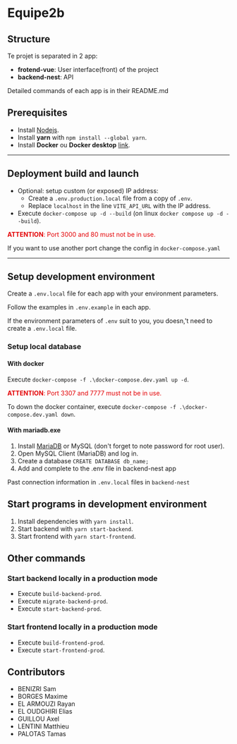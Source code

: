 # Equipe2b

## Structure
Te projet is separated in 2 app:
* **frotend-vue**: User interface(front) of the project
* **backend-nest**: API 

Detailed commands of each app is in their README.md

## Prerequisites
* Install [Nodejs](https://nodejs.org/fr).
* Install **yarn** with `npm install --global yarn`.
* Install **Docker** ou **Docker desktop** [link](https://docs.docker.com/engine/install/).

---

## Deployment build and launch
* Optional: setup custom (or exposed) IP address:
  * Create a `.env.production.local` file from a copy of `.env`.
  * Replace `localhost` in the line `VITE_API_URL` with the IP address.
* Execute `docker-compose up -d --build` (on linux `docker compose up -d --build`).

<span style="color: #E40306">**ATTENTION**: Port 3000 and 80 must not be in use.</span>

If you want to use another port change the config in `docker-compose.yaml`

---

## Setup development environment

Create a `.env.local` file for each app with your environment parameters.

Follow the examples in `.env.example` in each app.

If the environment parameters of `.env` suit to you, you doesn,'t need to create a `.env.local` file.


### Setup local database
#### With docker
Execute `docker-compose -f .\docker-compose.dev.yaml up -d`.

<span style="color: #E40306">**ATTENTION**: Port 3307 and 7777 must not be in use.</span>

To down the docker container, execute `docker-compose -f .\docker-compose.dev.yaml down`.

#### With mariadb.exe
1. Install [MariaDB](https://mariadb.com/downloads/) or MySQL (don't forget to note password for root user).
2. Open MySQL Client (MariaDB) and log in.
3. Create a database `CREATE DATABASE db_name;`
4. Add and complete to the .env file in backend-nest app

Past connection information in `.env.local` files in `backend-nest`

## Start programs in development environment
1. Install dependencies with `yarn install`.
2. Start backend with `yarn start-backend`.
3. Start frontend with `yarn start-frontend`.

## Other commands
### Start backend locally in a production mode
* Execute `build-backend-prod`.
* Execute `migrate-backend-prod`.
* Execute `start-backend-prod`.

### Start frontend locally in a production mode
* Execute `build-frontend-prod`.
* Execute `start-frontend-prod`.


## Contributors
* BENIZRI Sam 
* BORGES Maxime
* EL ARMOUZI Rayan
* EL OUDGHIRI Elias
* GUILLOU Axel
* LENTINI Matthieu 
* PALOTAS Tamas 

